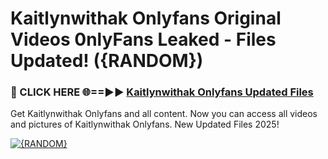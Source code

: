 # Kaitlynwithak Onlyfans Original Videos 0nlyFans Leaked - Files Updated! ({RANDOM})

<h3>🔴 CLICK HERE 🌐==►► <a href="https://betterlinks.top/A2PfLJ" rel="nofollow">Kaitlynwithak Onlyfans Updated Files</a></h3>

Get Kaitlynwithak Onlyfans and all content. Now you can access all videos and pictures of Kaitlynwithak Onlyfans. New Updated Files 2025!

[![{RANDOM}](https://i.imgur.com/ppqm5kG.gif)](https://betterlinks.top/A2PfLJ)
